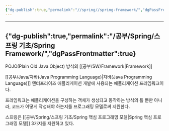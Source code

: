 ```yaml
---
{"dg-publish":true,"permalink":"//spring//spring-framework/","dgPassFrontmatter":true}
---
```



---
{"dg-publish":true,"permalink":"/공부/Spring/스프링 기초/Spring Framework/","dgPassFrontmatter":true}
---

POJO(Plain Old Java Object) 방식의 [[공부/SW/Framework\|Framework]]

[[공부/Java/자바(Java Programming Language)\|자바(Java Programming Language)]] 엔터프라이즈 애플리케이션 개발에 사용되는 애플리케이션 프레임워크이다.

프레임워크는 애플리케이션을 구성하는 객체가 생성되고 동작하는 방식의 틀 뿐만 아니라, 코드가 어떻게 작성돼야 하는지를 프로그래밍 모델로써 지원한다.

스프링은 [[공부/Spring/스프링 기초/Spring 핵심 프로그래밍 모델\|Spring 핵심 프로그래밍 모델]] 3가지를 지원하고 있다.